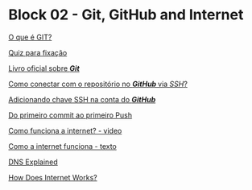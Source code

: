 # Block 02 - Git, GitHub and Internet

<a href="https://www.youtube.com/watch?v=E6fK7-O8Ow0">O que é GIT?</a>

<a href="https://forms.gle/pjdre9Dtv2vGN7aS6">Quiz para fixação</a>

<a href="https://git-scm.com/book/pt-br/v2">Livro oficial sobre <strong><em>Git</em></strong></a>

<a href="https://help.github.com/en/articles/connecting-to-github-with-ssh" target="_blank" rel="noopener noreferrer">Como conectar com o repositório no <strong><em>GitHub </em></strong>via <em>SSH</em>?</a>

<a href="https://medium.com/@rgdev/como-adicionar-uma-chave-ssh-na-sua-conta-do-github-linux-e0f19bbc4265" target="_blank" rel="noopener noreferrer">Adicionando chave SSH na conta do <strong><em>GitHub</em></strong></a>

<a href="http://www.devfuria.com.br/git/tutorial-iniciando-git/" target="_blank" rel="noopener noreferrer">Do primeiro commit ao primeiro Push</a>

<a href="https://www.youtube.com/embed/HNQD0qJ0TC4">Como funciona a internet? - video</a>

<a href="https://developer.mozilla.org/en-US/docs/Learn/Common_questions/How_does_the_Internet_work" target="_blank">Como a internet funciona - texto</a>

<a href="https://www.youtube.com/embed/72snZctFFtA">DNS Explained</a>

<a href="https://www.youtube.com/embed/ewrBalT_eBM">How Does Internet Works?</a>
